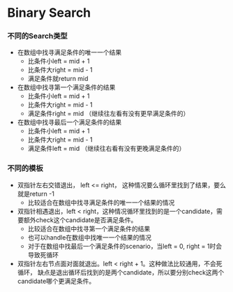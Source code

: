 # Binary Search

### 不同的Search类型

* 在数组中找寻满足条件的唯一一个结果
  * 比条件小left = mid + 1
  * 比条件大right = mid - 1
  * 满足条件就return mid
* 在数组中找寻第一个满足条件的结果
  * 比条件小left = mid + 1
  * 比条件大right = mid - 1
  * 满足条件right = mid （继续往左看有没有更早满足条件的）
* 在数组中找寻最后一个满足条件的结果
  * 比条件小left = mid + 1
  * 比条件大right = mid - 1
  * 满足条件left = mid （继续往右看有没有更晚满足条件的）&#x20;

### 不同的模板

* 双指针左右交错退出， left <= right， 这种情况要么循环里找到了结果，要么就是return -1
  * 比较适合在数组中找寻满足条件的唯一一个结果的情况
* 双指针相遇退出，left < right，这种情况循环里找到的是一个candidate，需要额外check这个candidate是否满足条件。
  * 比较适合在数组中找寻第一个满足条件的结果
  * 也可以handle在数组中找唯一一个结果的情况
  * 对于在数组中找最后一个满足条件的scenario，当left = 0, right = 1时会导致死循环
* 双指针左右节点面对面就退出。left < right + 1。这种做法比较通用，不会死循环， 缺点是退出循环后找到的是两个candidate，所以要分别check这两个candidate哪个更满足条件。
